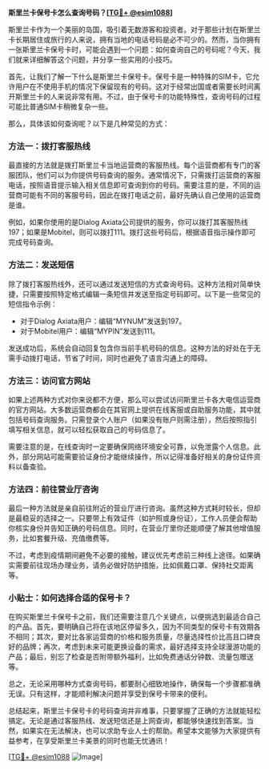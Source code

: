 **斯里兰卡保号卡怎么查询号码？[[TG💪+ @esim1088](https://t.me/s/esim1088)]**

斯里兰卡作为一个美丽的岛国，吸引着无数游客和投资者。对于那些计划在斯里兰卡长期居住或旅行的人来说，拥有当地的电话号码是必不可少的。然而，当你拥有一张斯里兰卡保号卡时，可能会遇到一个问题：如何查询自己的号码呢？今天，我们就来详细解答这个问题，并分享一些实用的小技巧。

首先，让我们了解一下什么是斯里兰卡保号卡。保号卡是一种特殊的SIM卡，它允许用户在不使用手机的情况下保留现有的号码。这对于经常出国或者需要长时间离开斯里兰卡的人来说非常有用。不过，由于保号卡的功能特殊性，查询号码的过程可能比普通SIM卡稍微复杂一些。

那么，具体该如何查询呢？以下是几种常见的方式：

### 方法一：拨打客服热线

最直接的方法就是拨打斯里兰卡当地运营商的客服热线。每个运营商都有专门的客服团队，他们可以为你提供号码查询的服务。通常情况下，只需拨打运营商的客服电话，按照语音提示输入相关信息即可查询到你的号码。需要注意的是，不同的运营商可能有不同的客服号码，因此在拨打电话之前，最好先确认自己使用的运营商是谁。

例如，如果你使用的是Dialog Axiata公司提供的服务，你可以拨打其客服热线197；如果是Mobitel，则可以拨打111。拨打这些号码后，根据语音指示操作即可完成号码查询。

### 方法二：发送短信

除了拨打客服热线外，还可以通过发送短信的方式查询号码。这种方法相对简单快捷，只需要按照特定格式编辑一条短信并发送至指定号码即可。以下是一些常见的短信指令示例：

- 对于Dialog Axiata用户：编辑“MYNUM”发送到197。
- 对于Mobitel用户：编辑“MYPIN”发送到111。

发送成功后，系统会自动回复包含你当前手机号码的信息。这种方法的好处在于无需手动拨打电话，节省了时间，同时也避免了语言沟通上的障碍。

### 方法三：访问官方网站

如果上述两种方式对你来说都不方便，那么可以尝试访问斯里兰卡各大电信运营商的官方网站。大多数运营商都会在其官网上提供在线客服或自助服务功能，其中就包括号码查询服务。只需登录个人账户（如果没有账户则需注册），然后按照指引填写相关信息，就可以轻松获取自己的号码信息了。

需要注意的是，在线查询时一定要确保网络环境安全可靠，以免泄露个人信息。此外，部分网站可能需要验证身份才能继续操作，所以记得准备好相关的身份证件资料以备查验。

### 方法四：前往营业厅咨询

最后一种方法就是亲自前往附近的营业厅进行咨询。虽然这种方式耗时较长，但却是最稳妥的选择之一。只要带上有效证件（如护照或身份证），工作人员便会帮助你核实身份并告知正确的号码信息。同时，在营业厅里你还能顺便了解其他增值服务，比如套餐升级、充值缴费等。

不过，考虑到疫情期间避免不必要的接触，建议优先考虑前三种线上途径。如果确实需要前往现场办理业务，请务必做好防护措施，比如佩戴口罩、保持社交距离等。

### 小贴士：如何选择合适的保号卡？

在购买斯里兰卡保号卡之前，我们还需要注意几个关键点，以便挑选到最适合自己的产品。首先，要明确自己将在该地区停留多久，因为不同类型的保号卡有效期各不相同；其次，要对比各家运营商的价格和服务质量，尽量选择性价比高且口碑良好的品牌；再次，考虑到未来可能更换设备的需求，最好选择支持全球漫游功能的产品；最后，别忘了检查是否附带额外福利，比如免费通话分钟数、流量包赠送等。

总之，无论采用哪种方式查询号码，都要耐心细致地操作，确保每一个步骤都准确无误。只有这样，才能顺利解决问题并享受到保号卡带来的便利。

总结起来，斯里兰卡保号卡的号码查询并非难事，只要掌握了正确的方法就能轻松搞定。无论是通过客服热线、发送短信还是上网查询，都能够快速找到答案。当然，如果实在无法解决，也可以求助专业人士的帮助。希望本文能够为大家提供有益参考，在享受斯里兰卡美景的同时也能无忧通讯！

[[TG💪+ @esim1088](https://t.me/s/esim1088) ![Image](https://i.postimg.cc/4NQfJmqS/Snipaste-2025-05-13-00-14-12.png)]